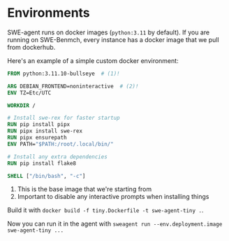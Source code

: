 # Environments

SWE-agent runs on docker images (`python:3.11` by default).
If you are running on SWE-Benmch, every instance has a docker image that we pull from dockerhub.

Here's an example of a simple custom docker environment:

```dockerfile title="tiny.Dockerfile"
FROM python:3.11.10-bullseye  # (1)!

ARG DEBIAN_FRONTEND=noninteractive  # (2)!
ENV TZ=Etc/UTC

WORKDIR /

# Install swe-rex for faster startup
RUN pip install pipx
RUN pipx install swe-rex
RUN pipx ensurepath
ENV PATH="$PATH:/root/.local/bin/"

# Install any extra dependencies
RUN pip install flake8

SHELL ["/bin/bash", "-c"]
```

1. This is the base image that we're starting from
2. Important to disable any interactive prompts when installing things

Build it with `docker build -f tiny.Dockerfile -t swe-agent-tiny .`.

Now you can run it in the agent with `sweagent run --env.deployment.image swe-agent-tiny ...`
